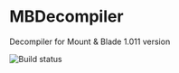 # MBDecompiler
Decompiler for Mount & Blade 1.011 version  
  
![Build status](https://media.moddb.com/images/downloads/1/225/224299/2021-12-19_17-30-48-17.png)
